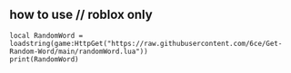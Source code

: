 ## how to use // roblox only

```
local RandomWord = loadstring(game:HttpGet("https://raw.githubusercontent.com/6ce/Get-Random-Word/main/randomWord.lua"))
print(RandomWord)
```
